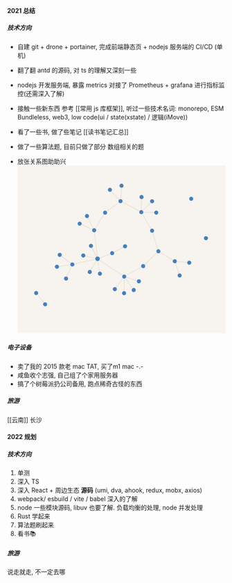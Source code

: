 #### 2021 总结
##### 技术方向
- 自建 git + drone + portainer, 完成前端静态页 + nodejs 服务端的 CI/CD (单机)
- 翻了翻 antd 的源码, 对 ts 的理解又深刻一些
- nodejs 开发服务端, 暴露 metrics 对接了 Prometheus + grafana 进行指标监控(还需深入了解)
- 接触一些新东西  参考 [[常用 js 库框架]], 听过一些技术名词: monorepo, ESM Bundleless, web3, low code(ui / state(xstate) / 逻辑(iMove))
- 看了一些书, 做了些笔记 [[读书笔记汇总]]
- 做了一些算法题, 目前只做了部分 数组相关的题

- 放张关系图助助兴 ![avatar](./imgs/2021.png)

##### 电子设备
- 卖了我的 2015 款老 mac TAT, 买了m1 mac -.-
- 咸鱼收个志强, 自己组了个家用服务器
- 搞了个树莓派扔公司备用, 跑点稀奇古怪的东西

##### 旅游
[[云南]]
长沙

#### 2022 规划
##### 技术方向
1. 单测
2. 深入 TS
3. 深入 React + 周边生态 **源码** (umi, dva, ahook, redux, mobx, axios)
4. webpack/ esbuild / vite / babel 深入的了解
5. node 一些模块源码, libuv 也要了解. 负载均衡的处理, node 并发处理
6. Rust 学起来
7. 算法题刷起来
8. 看书📚


##### 旅游
说走就走, 不一定去哪